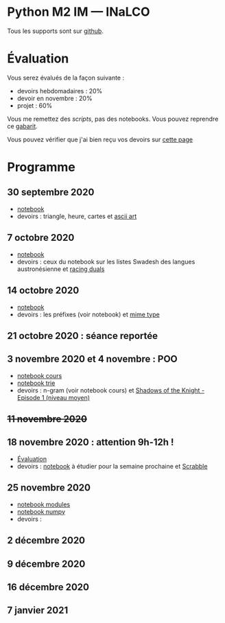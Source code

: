 # Python M2 IM — INaLCO

Tous les supports sont sur [github](https://github.com/clement-plancq/python-im-2). 

# Évaluation

Vous serez évalués de la façon suivante :

* devoirs hebdomadaires : 20%
* devoir en novembre  : 20%
* projet : 60%

Vous me remettez des *scripts*, pas des notebooks. Vous pouvez reprendre ce [gabarit](template.py).

Vous pouvez vérifier que j'ai bien reçu vos devoirs sur [cette page](devoirs-rendus.md)

# Programme

## 30 septembre 2020
 * [notebook](1-cours.ipynb)
 * devoirs : triangle, heure, cartes et [ascii art](https://www.codingame.com/ide/puzzle/ascii-art)

## 7 octobre 2020
 * [notebook](2-cours.ipynb)
 * devoirs : ceux du notebook sur les listes Swadesh des langues austronésienne et [racing duals](https://www.codingame.com/ide/puzzle/horse-racing-duals)

## 14 octobre 2020
 * [notebook](3-cours.ipynb)
 * devoirs : les préfixes (voir notebook) et [mime type](https://www.codingame.com/training/easy/mime-type)

## 21 octobre 2020 : séance reportée

## 3 novembre 2020 et 4 novembre : POO
 * [notebook cours](4-cours-poo.ipynb)
 * [notebook trie](4-cours-trie.ipynb)
 * devoirs : n-gram (voir notebook cours) et [Shadows of the Knight - Episode 1 (niveau moyen)](https://www.codingame.com/ide/puzzle/shadows-of-the-knight-episode-1)

## ~~11 novembre 2020~~

## 18 novembre 2020 : attention 9h-12h !
 * [Évaluation](evaluation/)
 * devoirs : [notebook](6-cours-modules.ipynb) à étudier pour la semaine prochaine et [Scrabble](https://www.codingame.com/training/medium/scrabble)

## 25 novembre 2020
 * [notebook modules](6-cours-modules.ipynb)
 * [notebook numpy](6-cours-numpy.ipynb)
 * devoirs : 

## 2 décembre 2020

## 9 décembre 2020

## 16 décembre 2020

## 7 janvier 2021
